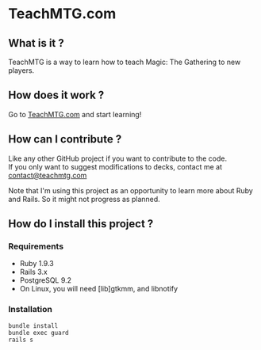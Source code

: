 # TeachMTG.com

## What is it ?

TeachMTG is a way to learn how to teach Magic: The Gathering to new players.

## How does it work ?

Go to [TeachMTG.com](http://teachmtg.com) and start learning!

## How can I contribute ?

Like any other GitHub project if you want to contribute to the code.  
If you only want to suggest modifications to decks, contact me at contact@teachmtg.com

Note that I'm using this project as an opportunity to learn more about Ruby and Rails. So it might not progress as planned.

## How do I install this project ?

### Requirements

* Ruby 1.9.3
* Rails 3.x
* PostgreSQL 9.2
* On Linux, you will need [lib]gtkmm, and libnotify

### Installation

    bundle install
    bundle exec guard
    rails s
